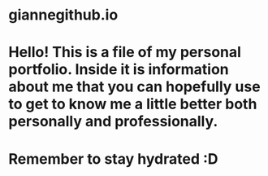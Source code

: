 # giannegithub.io

# Hello! This is a file of my personal portfolio. Inside it is information about me that you can hopefully use to get to know me a little better both personally and professionally.

# Remember to stay hydrated :D
